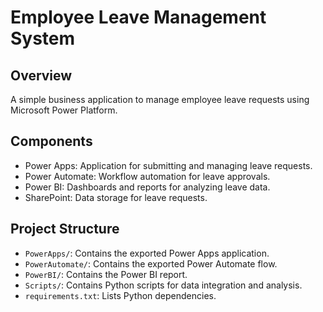 # Employee Leave Management System

## Overview
A simple business application to manage employee leave requests using Microsoft Power Platform.

## Components
- Power Apps: Application for submitting and managing leave requests.
- Power Automate: Workflow automation for leave approvals.
- Power BI: Dashboards and reports for analyzing leave data.
- SharePoint: Data storage for leave requests.

## Project Structure
- `PowerApps/`: Contains the exported Power Apps application.
- `PowerAutomate/`: Contains the exported Power Automate flow.
- `PowerBI/`: Contains the Power BI report.
- `Scripts/`: Contains Python scripts for data integration and analysis.
- `requirements.txt`: Lists Python dependencies.
